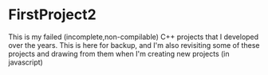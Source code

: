 # FirstProject2

This is my failed (incomplete,non-compilable) C++ projects that I developed over the years. This is here for backup, and I'm also revisiting some of these projects and drawing from them
when I'm creating new projects (in javascript)
